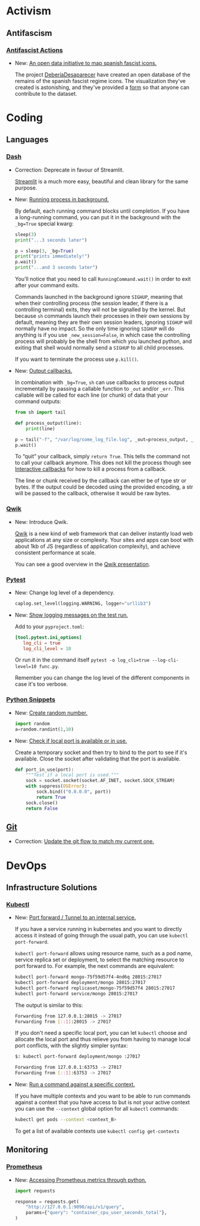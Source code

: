 # Activism

## Antifascism

### [Antifascist Actions](antifascist_actions.md)

* New: [An open data initiative to map spanish fascist icons.](antifascist_actions.md#an-open-data-initiative-to-map-spanish-fascist-icons)

    The project [DeberíaDesaparecer](https://deberiadesaparecer.com) have created an
    open database of the remains of the spanish fascist regime icons. The
    visualization they've created is astonishing, and they've provided
    a [form](https://docs.google.com/forms/d/e/1FAIpQLSc8jY6y0vcjQKNJBougQG_gTOUSfZGBhponOiwij9xVIwIafA/viewform?embedded=true)
    so that anyone can contribute to the dataset.

# Coding

## Languages

### [Dash](sh.md)

* Correction: Deprecate in favour of Streamlit.

    [Streamlit](https://docs.streamlit.io/) is a much more easy, beautiful
    and clean library for the same purpose.

* New: [Running process in background.](sh.md#running-in-background)

    By default, each running command blocks until completion. If you have
    a long-running command, you can put it in the background with the `_bg=True`
    special kwarg:
    
    ```python
    sleep(3)
    print("...3 seconds later")
    
    p = sleep(3, _bg=True)
    print("prints immediately!")
    p.wait()
    print("...and 3 seconds later")
    ```
    
    You’ll notice that you need to call `RunningCommand.wait()` in order to exit
    after your command exits.
    
    Commands launched in the background ignore `SIGHUP`, meaning that when their
    controlling process (the session leader, if there is a controlling terminal)
    exits, they will not be signalled by the kernel. But because `sh` commands launch
    their processes in their own sessions by default, meaning they are their own
    session leaders, ignoring `SIGHUP` will normally have no impact. So the only time
    ignoring `SIGHUP` will do anything is if you use `_new_session=False`, in which case
    the controlling process will probably be the shell from which you launched
    python, and exiting that shell would normally send a `SIGHUP` to all child
    processes.
    
    If you want to terminate the process use `p.kill()`.

* New: [Output callbacks.](sh.md#output-callbacks)

    In combination with `_bg=True`, `sh` can use callbacks to process output
    incrementally by passing a callable function to `_out` and/or `_err`. This callable
    will be called for each line (or chunk) of data that your command outputs:
    
    ```python
    from sh import tail
    
    def process_output(line):
        print(line)
    
    p = tail("-f", "/var/log/some_log_file.log", _out=process_output, _bg=True)
    p.wait()
    ```
    
    To “quit” your callback, simply `return True`. This tells the command not to call
    your callback anymore. This does not kill the process though see [Interactive
    callbacks](#interactive-callbacks) for how to kill a process from a callback.
    
    The line or chunk received by the callback can either be of type str or bytes. If the output could be decoded using the provided encoding, a str will be passed to the callback, otherwise it would be raw bytes.

### [Qwik](qwik.md)

* New: Introduce Qwik.

    [Qwik](https://qwik.builder.io) is a new kind of web framework that can deliver
    instantly load web applications at any size or complexity. Your sites and apps
    can boot with about 1kb of JS (regardless of application complexity), and
    achieve consistent performance at scale.
    
    You can see a good overview in the [Qwik
    presentation](https://www.youtube.com/watch?v=0dC11DMR3fU&t=154s).
    

### [Pytest](pytest.md)

* New: Change log level of a dependency.

    ```python
    caplog.set_level(logging.WARNING, logger="urllib3")
    ```

* New: [Show logging messages on the test run.](pytest.md#show-logging-messages-on-the-test-run)

    Add to your `pyproject.toml`:
    
    ```toml
    [tool.pytest.ini_options]
       log_cli = true
       log_cli_level = 10
    ```
    
    Or run it in the command itself `pytest -o log_cli=true --log-cli-level=10
    func.py`.
    
    Remember you can change the log level of the different components in case it's too verbose.

### [Python Snippets](python_snippets.md)

* New: [Create random number.](python_snippets.md#create-random-number)

    ```python
    import random
    a=random.randint(1,10)
    ```

* New: [Check if local port is available or in use.](python_snippets.md#check-if-local-port-is-available-or-in-use)

    Create a temporary socket and then try to bind to the port to see if it's
    available. Close the socket after validating that the port is available.
    
    ```python
    def port_in_use(port):
        """Test if a local port is used."""
        sock = socket.socket(socket.AF_INET, socket.SOCK_STREAM)
        with suppress(OSError):
            sock.bind(("0.0.0.0", port))
            return True
        sock.close()
        return False
    ```

## [Git](git.md)

* Correction: [Update the git flow to match my current one.](git.md#)

# DevOps

## Infrastructure Solutions

### [Kubectl](kubectl.md)

* New: [Port forward / Tunnel to an internal service.](kubectl.md#port-forward-/-tunnel-to-an-internal-service)

    If you have a service running in kubernetes and you want to directly access it
    instead of going through the usual path, you can use `kubectl port-forward`.
    
    `kubectl port-forward` allows using resource name, such as a pod name, service
    replica set or deployment, to select the matching resource to port forward to.
    For example, the next commands are equivalent:
    
    ```bash
    kubectl port-forward mongo-75f59d57f4-4nd6q 28015:27017
    kubectl port-forward deployment/mongo 28015:27017
    kubectl port-forward replicaset/mongo-75f59d57f4 28015:27017
    kubectl port-forward service/mongo 28015:27017
    ```
    
    The output is similar to this:
    
    ```bash
    Forwarding from 127.0.0.1:28015 -> 27017
    Forwarding from [::1]:28015 -> 27017
    ```
    
    If you don't need a specific local port, you can let `kubectl` choose and
    allocate the local port and thus relieve you from having to manage local port
    conflicts, with the slightly simpler syntax:
    
    ```bash
    $: kubectl port-forward deployment/mongo :27017
    
    Forwarding from 127.0.0.1:63753 -> 27017
    Forwarding from [::1]:63753 -> 27017
    ```

* New: [Run a command against a specific context.](kubectl.md#run-a-command-against-a-specific-context)

    If you have multiple contexts and you want to be able to run commands against
    a context that you have access to but is not your active context you can use the
    `--context` global option for all `kubectl` commands:
    
    ```bash
    kubectl get pods --context <context_B>
    ```
    
    To get a list of available contexts use `kubectl config get-contexts`

## Monitoring

### [Prometheus](prometheus.md)

* New: [Accessing Prometheus metrics through python.](prometheus.md#accessing-prometheus-metrics-through-python)

    ```python
    import requests
    
    response = requests.get(
        "http://127.0.0.1:9090/api/v1/query",
        params={"query": "container_cpu_user_seconds_total"},
    )
    ```